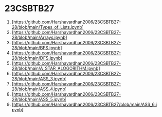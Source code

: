 # 23CSBTB27
1. [https://github.com/Harshavardhan2006/23CSBTB27-28/blob/main/Types_of_Lists.ipynb]
2. [https://github.com/Harshavardhan2006/23CSBTB27-28/blob/main/Arrays.ipynb]
3. [https://github.com/Harshavardhan2006/23CSBTB27-28/blob/main/BFS.ipynb]
4. [https://github.com/Harshavardhan2006/23CSBTB27-28/blob/main/DFS.ipynb]
5. [https://github.com/Harshavardhan2006/23CSBTB27-28/blob/main/A_STAR_ALOGORITHM.ipynb]
6. [https://github.com/Harshavardhan2006/23CSBTB27-28/blob/main/ASS_3.ipynb]
7. [https://github.com/Harshavardhan2006/23CSBTB27-28/blob/main/ASS_4.ipynb]
8. [https://github.com/Harshavardhan2006/23CSBTB27-28/blob/main/ASS_5.ipynb]
9. [https://github.com/Harshavardhan2006/23CSBTB27/blob/main/ASS_6.ipynb]
